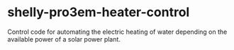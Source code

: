 # shelly-pro3em-heater-control
Control code for automating the electric heating of water depending on the available power of a solar power plant.
